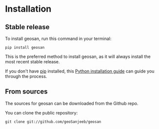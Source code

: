 # Installation

## Stable release

To install geosan, run this command in your terminal:

```
pip install geosan
```

This is the preferred method to install geosan, as it will always install the most recent stable release.

If you don't have [pip](https://pip.pypa.io) installed, this [Python installation guide](http://docs.python-guide.org/en/latest/starting/installation/) can guide you through the process.

## From sources

The sources for geosan can be downloaded from the Github repo.

You can clone the public repository:

```
git clone git://github.com/geoSanjeeb/geosan
```
